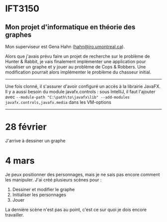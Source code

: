 # IFT3150

## Mon projet d'informatique en théorie des graphes

Mon superviseur est Gena Hahn (<hahn@iro.umontreal.ca>).

Alors que j'avais prévu faire un projet de recherche sur le problème de Hunter & Rabbit, je vais finalement implémenter une application pour visualiser un graphe et y jouer au problème de Cops & Robbers. Une modification pourrait alors implémenter le problème du chasseur initial.

---

Une fois clonné, il s'assurer d'avoir configuré un accès à la librairie JavaFX. 
Il y a aussi besoin du module javafx.controls : sous IntelliJ, il faut l'ajouter avec ```--module-path "C:\path\to\javafx\lib" --add-modules javafx.controls,javafx.media``` dans les VM-options

---

# 28 février

J'arrive à dessiner un graphe

# 4 mars

Je peux positionner des personnages, mais je ne sais pas encore comment les manipuler.
J'ai créé plusieurs scènes pour :
1. Dessiner et modifier le graphe
2. Initialiser les personnages
3. Jouer

La dernière scène n'est pas au point, c'est ce sur quoi je dois encore travailler.
